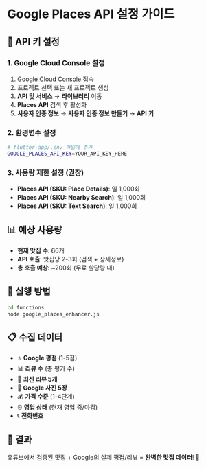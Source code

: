 # Google Places API 설정 가이드

## 🔑 API 키 설정

### 1. Google Cloud Console 설정
1. [Google Cloud Console](https://console.cloud.google.com/) 접속
2. 프로젝트 선택 또는 새 프로젝트 생성
3. **API 및 서비스** → **라이브러리** 이동
4. **Places API** 검색 후 활성화
5. **사용자 인증 정보** → **사용자 인증 정보 만들기** → **API 키**

### 2. 환경변수 설정
```bash
# flutter-app/.env 파일에 추가
GOOGLE_PLACES_API_KEY=YOUR_API_KEY_HERE
```

### 3. 사용량 제한 설정 (권장)
- **Places API (SKU: Place Details)**: 일 1,000회
- **Places API (SKU: Nearby Search)**: 일 1,000회
- **Places API (SKU: Text Search)**: 일 1,000회

## 📊 예상 사용량
- **현재 맛집 수**: 66개
- **API 호출**: 맛집당 2-3회 (검색 + 상세정보)
- **총 호출 예상**: ~200회 (무료 할당량 내)

## 🚀 실행 방법
```bash
cd functions
node google_places_enhancer.js
```

## 📋 수집 데이터
- ⭐ **Google 평점** (1-5점)
- 📊 **리뷰 수** (총 평가 수)
- 📝 **최신 리뷰 5개**
- 📸 **Google 사진 5장**
- 💰 **가격 수준** (1-4단계)
- ⏰ **영업 상태** (현재 영업 중/마감)
- 📞 **전화번호**

## 🎯 결과
유튜브에서 검증된 맛집 + Google의 실제 평점/리뷰 = **완벽한 맛집 데이터**! 🎉